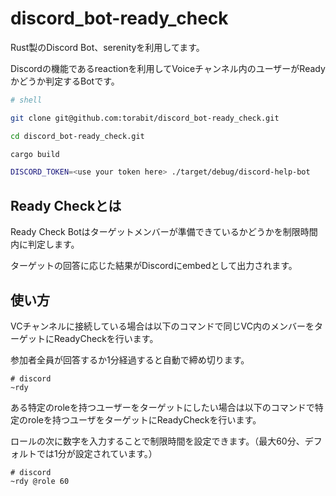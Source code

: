 # discord_bot-ready_check
Rust製のDiscord Bot、serenityを利用してます。

Discordの機能であるreactionを利用してVoiceチャンネル内のユーザーがReadyかどうか判定するBotです。
```zsh
# shell

git clone git@github.com:torabit/discord_bot-ready_check.git

cd discord_bot-ready_check.git

cargo build

DISCORD_TOKEN=<use your token here> ./target/debug/discord-help-bot
```
## Ready Checkとは
Ready Check Botはターゲットメンバーが準備できているかどうかを制限時間内に判定します。

ターゲットの回答に応じた結果がDiscordにembedとして出力されます。

## 使い方
VCチャンネルに接続している場合は以下のコマンドで同じVC内のメンバーをターゲットにReadyCheckを行います。

参加者全員が回答するか1分経過すると自動で締め切ります。
```command
# discord
~rdy
```

ある特定のroleを持つユーザーをターゲットにしたい場合は以下のコマンドで特定のroleを持つユーザをターゲットにReadyCheckを行います。

ロールの次に数字を入力することで制限時間を設定できます。（最大60分、デフォルトでは1分が設定されています。）
```command
# discord
~rdy @role 60
```

